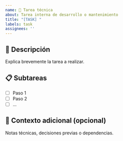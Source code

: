 ```yaml
---
name: 🔧 Tarea técnica
about: Tarea interna de desarrollo o mantenimiento
title: "[TASK] "
labels: task
assignees: ''
---
```


## 📌 Descripción

Explica brevemente la tarea a realizar.

## 📋 Subtareas

- [ ] Paso 1
- [ ] Paso 2
- [ ] ...

## 📎 Contexto adicional (opcional)

Notas técnicas, decisiones previas o dependencias.